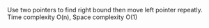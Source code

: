 Use two pointers to find right bound then move left pointer repeatly.  
Time complexity O(n), Space complexity O(1)